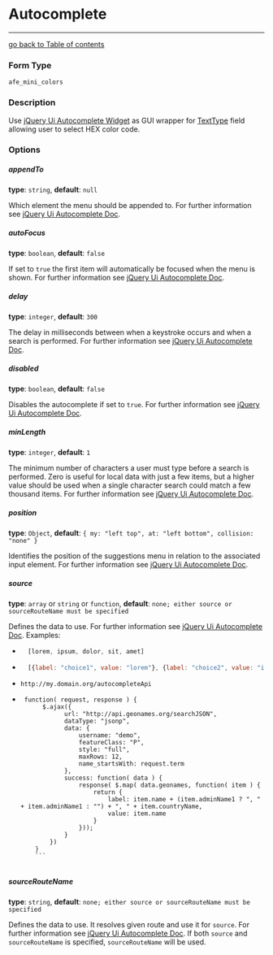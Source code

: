 # Autocomplete
---------------------------------------

[go back to Table of contents][back-to-index]

[back-to-index]: https://github.com/avocode/FormExtensions/blob/master/Resources/doc/documentation.md

[jquery-ui-autocomplete-api]: http://jqueryui.com/autocomplete/
[jquery-ui-autocomplete-demo]: http://api.jqueryui.com/autocomplete/
[symfony-texttype]: http://symfony.com/doc/current/reference/forms/types/text.html

### Form Type

 `afe_mini_colors`

### Description

Use [jQuery Ui Autocomplete Widget][jquery-ui-autocomplete-demo] as GUI wrapper for
[TextType][symfony-texttype] field allowing user to select HEX color code.

### Options

##### appendTo

**type**: `string`, **default**: `null`

Which element the menu should be appended to. For further information see [jQuery Ui Autocomplete Doc](http://api.jqueryui.com/autocomplete/#option-appendTo).

##### autoFocus

**type**: `boolean`, **default**: `false`

If set to `true` the first item will automatically be focused when the menu is shown. For further information see [jQuery Ui Autocomplete Doc](http://api.jqueryui.com/autocomplete/#option-autoFocus).

##### delay

**type**: `integer`, **default**: `300`

The delay in milliseconds between when a keystroke occurs and when a search is performed.  For further information see [jQuery Ui Autocomplete Doc](http://api.jqueryui.com/autocomplete/#option-delay).


##### disabled

**type**: `boolean`, **default**: `false`

Disables the autocomplete if set to `true`. For further information see [jQuery Ui Autocomplete Doc](http://api.jqueryui.com/autocomplete/#option-disabled).


##### minLength

**type**: `integer`, **default**: `1`

The minimum number of characters a user must type before a search is performed.
Zero is useful for local data with just a few items, but a higher value should be used when a single character search could match a few thousand items.
For further information see [jQuery Ui Autocomplete Doc](http://api.jqueryui.com/autocomplete/#option-minLength).

##### position

**type**: `Object`, **default**: `{ my: "left top", at: "left bottom", collision: "none" }`

Identifies the position of the suggestions menu in relation to the associated input element.
For further information see [jQuery Ui Autocomplete Doc](http://api.jqueryui.com/autocomplete/#option-position).

##### source

**type**: `array` or `string` or `function`, **default**: `none; either source or sourceRouteName must be specified`

Defines the data to use. For further information see [jQuery Ui Autocomplete Doc](http://api.jqueryui.com/autocomplete/#option-autoFocus).
Examples:

* ```JavaScript
    [lorem, ipsum, dolor, sit, amet]
    ```
* ```JavaScript
    [{label: "choice1", value: "lorem"}, {label: "choice2", value: "ipsum"}, ...]
    ```
* `http://my.domain.org/autocompleteApi`
* ```JavaScript:
   function( request, response ) {
        $.ajax({
              url: "http://api.geonames.org/searchJSON",
              dataType: "jsonp",
              data: {
                  username: "demo",
                  featureClass: "P",
                  style: "full",
                  maxRows: 12,
                  name_startsWith: request.term
              },
              success: function( data ) {
                  response( $.map( data.geonames, function( item ) {
                      return {
                          label: item.name + (item.adminName1 ? ", " + item.adminName1 : "") + ", " + item.countryName,
                          value: item.name
                      }
                  }));
              }
          })
      }
      ```


##### sourceRouteName

**type**: `string`, **default**: `none; either source or sourceRouteName must be specified`

Defines the data to use. It resolves given route and use it for `source`. For further information see [jQuery Ui Autocomplete Doc](http://api.jqueryui.com/autocomplete/#option-autoFocus).
If both `source` and `sourceRouteName` is specified, `sourceRouteName` will be used.
